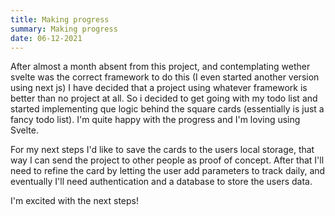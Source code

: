 ```yaml
---
title: Making progress
summary: Making progress
date: 06-12-2021
---
```


After almost a month absent from this project, and contemplating wether svelte was the correct framework to do this (I even started another version using next js) I have decided that a project using whatever framework is better than no project at all. So i decided to get going with my todo list and started implementing que logic behind the square cards (essentially is just a fancy todo list). I'm quite happy with the progress and I'm loving using Svelte.

For my next steps I'd like to save the cards to the users local storage, that way I can send the project to other people as proof of concept. After that I'll need to refine the card by letting the user add parameters to track daily, and eventually I'll need authentication and a database to store the users data.

I'm excited with the next steps!
